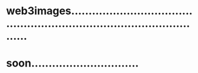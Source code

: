 # web3images..............................................................................................
# soon...............................
